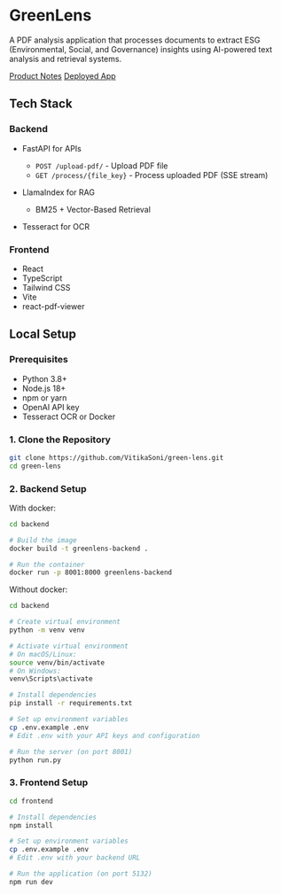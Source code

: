 # GreenLens

A PDF analysis application that processes documents to extract ESG (Environmental, Social, and Governance) insights using AI-powered text analysis and retrieval systems.

[Product Notes](PRODUCT_NOTES.md)
[Deployed App](https://green-lens-eta.vercel.app/)

## Tech Stack

### Backend

- FastAPI for APIs

  - `POST /upload-pdf/` - Upload PDF file
  - `GET /process/{file_key}` - Process uploaded PDF (SSE stream)

- LlamaIndex for RAG

  - BM25 + Vector-Based Retrieval

- Tesseract for OCR

### Frontend

- React
- TypeScript
- Tailwind CSS
- Vite
- react-pdf-viewer

## Local Setup

### Prerequisites

- Python 3.8+
- Node.js 18+
- npm or yarn
- OpenAI API key
- Tesseract OCR or Docker

### 1. Clone the Repository

```bash
git clone https://github.com/VitikaSoni/green-lens.git
cd green-lens
```

### 2. Backend Setup

With docker:

```bash
cd backend

# Build the image
docker build -t greenlens-backend .

# Run the container
docker run -p 8001:8000 greenlens-backend
```

Without docker:

```bash
cd backend

# Create virtual environment
python -m venv venv

# Activate virtual environment
# On macOS/Linux:
source venv/bin/activate
# On Windows:
venv\Scripts\activate

# Install dependencies
pip install -r requirements.txt

# Set up environment variables
cp .env.example .env
# Edit .env with your API keys and configuration

# Run the server (on port 8001)
python run.py
```

### 3. Frontend Setup

```bash
cd frontend

# Install dependencies
npm install

# Set up environment variables
cp .env.example .env
# Edit .env with your backend URL

# Run the application (on port 5132)
npm run dev
```
